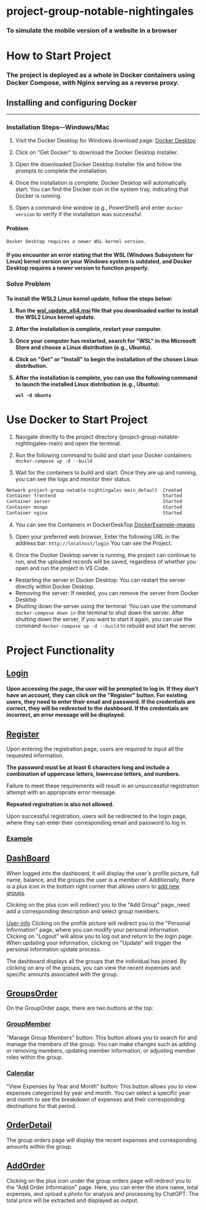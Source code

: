 # project-group-notable-nightingales
<h3>
To simulate the mobile version of a website in a browser
<h3>

# How to Start Project
<h3>
The project is deployed as a whole in Docker containers using Docker Compose, with Nginx serving as a reverse proxy.
<h3>

## Installing and configuring Docker
----
### Installation Steps--Windows/Mac
1. Visit the Docker Desktop for Windows download page: [Docker Desktop](https://www.docker.com/products/docker-desktop)

2. Click on "Get Docker" to download the Docker Desktop Installer.

3. Open the downloaded Docker Desktop Installer file and follow the prompts to complete the installation.

4. Once the installation is complete, Docker Desktop will automatically start. You can find the Docker icon in the system tray, indicating that Docker is running.

5. Open a command-line window (e.g., PowerShell) and enter `docker version` to verify if the installation was successful.

#### Problem
`Docker Desktop requires a newer WSL kernel version.`
<h4>   
If you encounter an error stating that the WSL (Windows Subsystem for Linux) kernel version on your Windows system is outdated, and Docker Desktop requires a newer version to function properly.
<h4>

### Solve Problem
<h4>
To install the WSL2 Linux kernel update, follow the steps below:

1. Run the [wsl_update_x64.msi](https://learn.microsoft.com/zh-cn/windows/wsl/install-manual#step-4---download-the-linux-kernel-update-package) file that you downloaded earlier to install the WSL2 Linux kernel update.

2. After the installation is complete, restart your computer.

3. Once your computer has restarted, search for "WSL" in the Microsoft Store and choose a Linux distribution (e.g., Ubuntu).

4. Click on "Get" or "Install" to begin the installation of the chosen Linux distribution.

5. After the installation is complete, you can use the following command to launch the installed Linux distribution (e.g., Ubuntu):

   ```shell
   wsl -d Ubuntu
<h4>

# Use Docker to Start Project
1. Navigate directly to the project directory (project-group-notable-nightingales-main) and open the terminal.

2. Run the following command to build and start your Docker containers:     
` docker-compose up -d --build `

3. Wait for the containers to build and start. Once they are up and running, you can see the logs and monitor their status.
```csharp
Network project-group-notable-nightingales-main_default  Created   
Container frontend                                       Started   
Container server                                         Started    
Container mongo                                          Started    
Container nginx                                          Started   
```
4. You can see the Containers in DockerDeskTop
[DockerExample-images](images/DockerDesktop.png)   
 
5. Open your preferred web browser, Enter the following URL in the address bar: `http://localhost/login`
You can see the Project.

6. Once the Docker Desktop server is running, the project can continue to run, and the uploaded records will be saved, regardless of whether you open and run the project in VS Code.
- Restarting the server in Docker Desktop: You can restart the server directly within Docker Desktop.
- Removing the server: If needed, you can remove the server from Docker Desktop
- Shutting down the server using the terminal: You can use the command `docker-compose down in` the terminal to shut down the server. After shutting down the server, if you want to start it again, you can use the command `docker-compose up -d --build` to rebuild and start the server.


# Project Functionality
## [Login](images/login.png)
<h4>
Upon accessing the page, the user will be prompted to log in. If they don't have an account, they can click on the "Register" button. For existing users, they need to enter their email and password. If the credentials are correct, they will be redirected to the dashboard. If the credentials are incorrect, an error message will be displayed.
<h4>

## [Register](images/register.png)
Upon entering the registration page, users are required to input all the requested information.

 **The password must be at least 6 characters long and include a combination of uppercase letters, lowercase letters, and numbers.**

Failure to meet these requirements will result in an unsuccessful registration attempt with an appropriate error message. 

**Repeated registration is also not allowed.**

Upon successful registration, users will be redirected to the login page, where they can enter their corresponding email and password to log in.


### [Example](images/Register-eg.png)

## [DashBoard](images/dashboard.png)
When logged into the dashboard, it will display the user's profile picture, full name, balance, and the groups the user is a member of. Additionally, there is a plus icon in the bottom right corner that allows users to [add new groups](images/AddGroup.png).
                           
Clicking on the plus icon will redirect you to the "Add Group" page.,need add a corresponding description and select group members.
                        
[User-info](images/update-user.png)
Clicking on the profile picture will redirect you to the "Personal Information" page, where you can modify your personal information. Clicking on "Logout" will allow you to log out and return to the login page. When updating your information, clicking on "Update" will trigger the personal information update process.
                               
The dashboard displays all the groups that the individual has joined. By clicking on any of the groups, you can view the recent expenses and specific amounts associated with the group.
   
## [GroupsOrder](images/Groups.png)
On the GroupOrder page, there are two buttons at the top:
   
### [GroupMember](images/Groups-control.png)
"Manage Group Members" button: This button allows you to search for and manage the members of the group. You can make changes such as adding or removing members, updating member information, or adjusting member roles within the group.

### [Calendar](images/date.png)
"View Expenses by Year and Month" button: This button allows you to view expenses categorized by year and month. You can select a specific year and month to see the breakdown of expenses and their corresponding destinations for that period.


## [OrderDetail](images/order-detail.png)
The group orders page will display the recent expenses and corresponding amounts within the group.

## [AddOrder](images/AddOrder.png)
Clicking on the plus icon under the group orders page will redirect you to the "Add Order Information" page. Here, you can enter the store name, total expenses, and upload a photo for analysis and processing by ChatGPT. The total price will be extracted and displayed as output.
